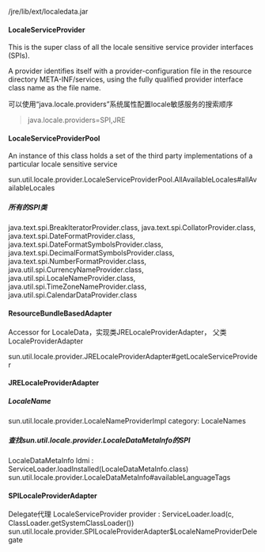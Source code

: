 /jre/lib/ext/localedata.jar

#### LocaleServiceProvider
This is the super class of all the locale sensitive service provider interfaces (SPIs).

A provider identifies itself with a provider-configuration file in the resource directory META-INF/services, 
using the fully qualified provider interface class name as the file name.

可以使用“java.locale.providers”系统属性配置locale敏感服务的搜索顺序
> java.locale.providers=SPI,JRE

#### LocaleServiceProviderPool
An instance of this class holds a set of the third party implementations of a particular locale sensitive service

sun.util.locale.provider.LocaleServiceProviderPool.AllAvailableLocales#allAvailableLocales

##### 所有的SPI类
java.text.spi.BreakIteratorProvider.class,
java.text.spi.CollatorProvider.class,
java.text.spi.DateFormatProvider.class,
java.text.spi.DateFormatSymbolsProvider.class,
java.text.spi.DecimalFormatSymbolsProvider.class,
java.text.spi.NumberFormatProvider.class,
java.util.spi.CurrencyNameProvider.class,
java.util.spi.LocaleNameProvider.class,
java.util.spi.TimeZoneNameProvider.class,
java.util.spi.CalendarDataProvider.class

#### ResourceBundleBasedAdapter
Accessor for LocaleData，实现类JRELocaleProviderAdapter， 父类LocaleProviderAdapter

sun.util.locale.provider.JRELocaleProviderAdapter#getLocaleServiceProvider

#### JRELocaleProviderAdapter
##### LocaleName
sun.util.locale.provider.LocaleNameProviderImpl
category: LocaleNames

##### 查找sun.util.locale.provider.LocaleDataMetaInfo的SPI
LocaleDataMetaInfo ldmi : ServiceLoader.loadInstalled(LocaleDataMetaInfo.class)
sun.util.locale.provider.LocaleDataMetaInfo#availableLanguageTags

#### SPILocaleProviderAdapter
Delegate代理 LocaleServiceProvider provider : ServiceLoader.load(c, ClassLoader.getSystemClassLoader())
sun.util.locale.provider.SPILocaleProviderAdapter$LocaleNameProviderDelegate